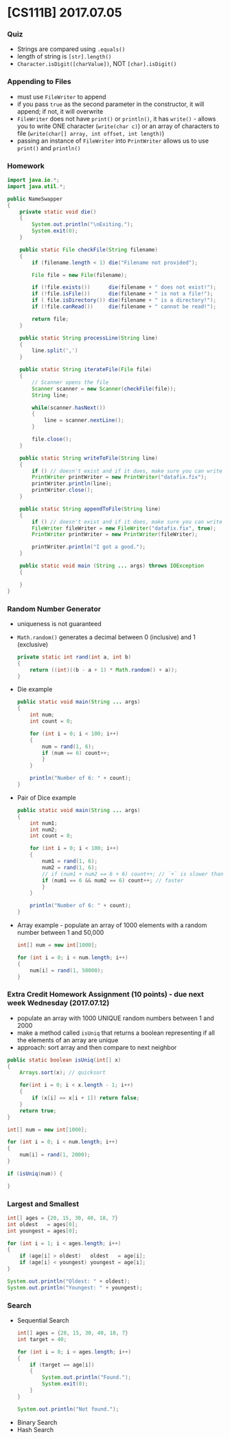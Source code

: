 # [CS111B] 2017.07.05

### Quiz

* Strings are compared using `.equals()`
* length of string is `[str].length()`
* `Character.isDigit([charValue])`, NOT `[char].isDigit()`

### Appending to Files

* must use `FileWriter` to append
* if you pass `true` as the second parameter in the constructor, it will append; if not, it will overwrite
* `FileWriter` does not have `print()` or `println()`, it has `write()` - allows you to write ONE character (`write(char c)`) or an array of characters to file (`write(char[] array, int offset, int length)`)
* passing an instance of `FileWriter` into `PrintWriter` allows us to use `print()` and `println()`

### Homework

```java
import java.io.*;
import java.util.*;

public NameSwapper
{
    private static void die()
    {
        System.out.println("\nExiting.");
        System.exit(0);
    }

    public static File checkFile(String filename)
    {
        if (filename.length < 1) die("Filename not provided");

        File file = new File(filename);

        if (!file.exists())      die(filename + " does not exist!");
        if (!file.isFile())      die(filename + " is not a file!");
        if ( file.isDirectory()) die(filename + " is a directory!");
        if (!file.canRead())     die(filename + " cannot be read!");

        return file;
    }

    public static String processLine(String line)
    {
        line.split(',')
    }

    public static String iterateFile(File file)
    {
        // Scanner opens the file
        Scanner scanner = new Scanner(checkFile(file));
        String line;

        while(scanner.hasNext())
        {
            line = scanner.nextLine();
        }

        file.close();
    }

    public static String writeToFile(String line)
    {
        if () // doesn't exist and if it does, make sure you can write AND that it is empty)
        PrintWriter printWriter = new PrintWriter("datafix.fix");
        printWriter.println(line);
        printWriter.close();
    }

    public static String appendToFile(String line)
    {
        if () // doesn't exist and if it does, make sure you can write AND that it is empty)
        FileWriter fileWriter = new FileWriter("datafix.fix", true);
        PrintWriter printWriter = new PrintWriter(fileWriter);

        printWriter.println("I got a good.");
    }

    public static void main (String ... args) throws IOException
    {

    }
}
```

### Random Number Generator

* uniqueness is not guaranteed

* `Math.random()` generates a decimal between 0 (inclusive) and 1 (exclusive)
    ```java
    private static int rand(int a, int b)
    {
        return ((int)((b - a + 1) * Math.random() + a));
    }
    ```
* Die example
    ```java
    public static void main(String ... args)
    {
        int num;
        int count = 0;

        for (int i = 0; i < 100; i++)
        {
            num = rand(1, 6);
            if (num == 6) count++;
            }
        }

        println("Number of 6: " + count);
    }
    ```
* Pair of Dice example
    ```java
    public static void main(String ... args)
    {
        int num1;
        int num2;
        int count = 0;

        for (int i = 0; i < 100; i++)
        {
            num1 = rand(1, 6);
            num2 = rand(1, 6);
            // if (num1 + num2 == 6 + 6) count++; // `+` is slower than `&&` because `&&` compares bits
            if (num1 == 6 && num2 == 6) count++; // faster
            }
        }

        println("Number of 6: " + count);
    }
    ```

* Array example - populate an array of 1000 elements with a random number between 1 and 50,000
    ```java
    int[] num = new int[1000];

    for (int i = 0; i < num.length; i++)
    {
        num[i] = rand(1, 50000);
    }
    ```

### Extra Credit Homework Assignment (10 points) - due next week Wednesday (2017.07.12)

* populate an array with 1000 UNIQUE random numbers between 1 and 2000
* make a method called `isUniq` that returns a boolean representing if all the elements of an array are unique
* approach: sort array and then compare to next neighbor

```java
public static boolean isUniq(int[] x)
{
    Arrays.sort(x); // quicksort

    for(int i = 0; i < x.length - 1; i++)
    {
        if (x[i] == x[i + 1]) return false;
    }
    return true;
}

int[] num = new int[1000];

for (int i = 0; i < num.length; i++)
{
    num[i] = rand(1, 2000);
}

if (isUniq(num)) {

}
```

### Largest and Smallest

```java
int[] ages = {20, 15, 30, 40, 18, 7}
int oldest   = ages[0];
int youngest = ages[0];

for (int i = 1; i < ages.length; i++)
{
    if (age[i] > oldest)   oldest   = age[i];
    if (age[i] < youngest) youngest = age[i];
}

System.out.println("Oldest: " + oldest);
System.out.println("Youngest: " + youngest);
```

### Search

* Sequential Search
    ```java
    int[] ages = {20, 15, 30, 40, 18, 7}
    int target = 40;

    for (int i = 0; i < ages.length; i++)
    {
        if (target == age[i])
        {
            System.out.println("Found.");
            System.exit(0);
        }
    }

    System.out.println("Not found.");
    ```
* Binary Search
* Hash Search
